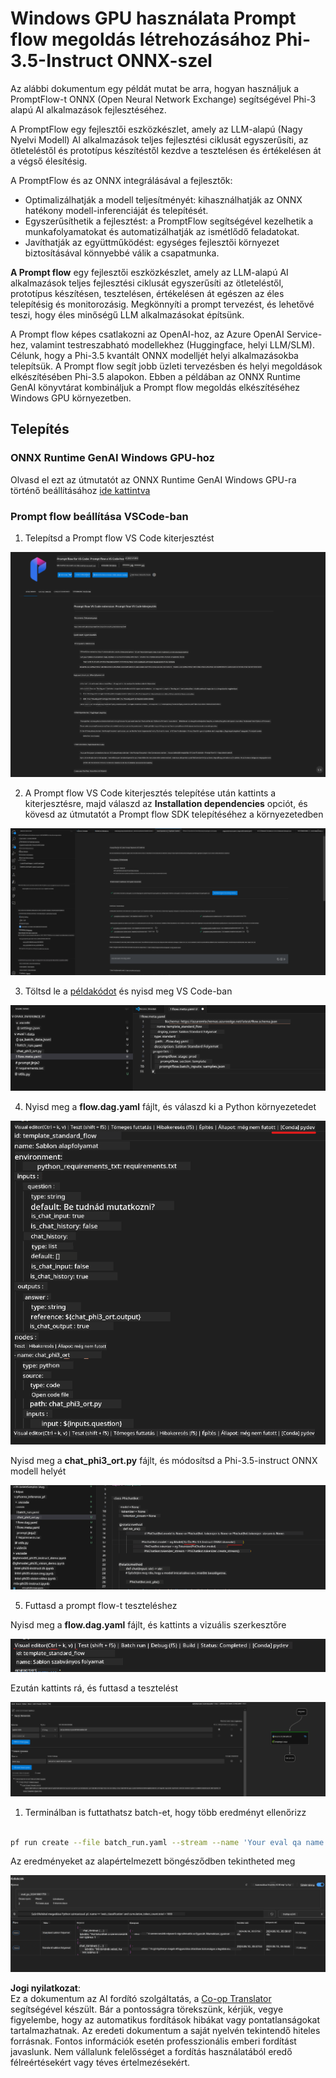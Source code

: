 <!--
CO_OP_TRANSLATOR_METADATA:
{
  "original_hash": "92e7dac1e5af0dd7c94170fdaf6860fe",
  "translation_date": "2025-05-09T18:54:42+00:00",
  "source_file": "md/02.Application/01.TextAndChat/Phi3/UsingPromptFlowWithONNX.md",
  "language_code": "hu"
}
-->
# Windows GPU használata Prompt flow megoldás létrehozásához Phi-3.5-Instruct ONNX-szel

Az alábbi dokumentum egy példát mutat be arra, hogyan használjuk a PromptFlow-t ONNX (Open Neural Network Exchange) segítségével Phi-3 alapú AI alkalmazások fejlesztéséhez.

A PromptFlow egy fejlesztői eszközkészlet, amely az LLM-alapú (Nagy Nyelvi Modell) AI alkalmazások teljes fejlesztési ciklusát egyszerűsíti, az ötleteléstől és prototípus készítéstől kezdve a tesztelésen és értékelésen át a végső élesítésig.

A PromptFlow és az ONNX integrálásával a fejlesztők:

- Optimalizálhatják a modell teljesítményét: kihasználhatják az ONNX hatékony modell-inferenciáját és telepítését.
- Egyszerűsíthetik a fejlesztést: a PromptFlow segítségével kezelhetik a munkafolyamatokat és automatizálhatják az ismétlődő feladatokat.
- Javíthatják az együttműködést: egységes fejlesztői környezet biztosításával könnyebbé válik a csapatmunka.

**A Prompt flow** egy fejlesztői eszközkészlet, amely az LLM-alapú AI alkalmazások teljes fejlesztési ciklusát egyszerűsíti az ötleteléstől, prototípus készítésen, tesztelésen, értékelésen át egészen az éles telepítésig és monitorozásig. Megkönnyíti a prompt tervezést, és lehetővé teszi, hogy éles minőségű LLM alkalmazásokat építsünk.

A Prompt flow képes csatlakozni az OpenAI-hoz, az Azure OpenAI Service-hez, valamint testreszabható modellekhez (Huggingface, helyi LLM/SLM). Célunk, hogy a Phi-3.5 kvantált ONNX modelljét helyi alkalmazásokba telepítsük. A Prompt flow segít jobb üzleti tervezésben és helyi megoldások elkészítésében Phi-3.5 alapokon. Ebben a példában az ONNX Runtime GenAI könyvtárat kombináljuk a Prompt flow megoldás elkészítéséhez Windows GPU környezetben.

## **Telepítés**

### **ONNX Runtime GenAI Windows GPU-hoz**

Olvasd el ezt az útmutatót az ONNX Runtime GenAI Windows GPU-ra történő beállításához [ide kattintva](./ORTWindowGPUGuideline.md)

### **Prompt flow beállítása VSCode-ban**

1. Telepítsd a Prompt flow VS Code kiterjesztést

![pfvscode](../../../../../../translated_images/pfvscode.79f42ae5dd93ed35c19d6d978ae75831fef40e0b8440ee48b893b5a0597d2260.hu.png)

2. A Prompt flow VS Code kiterjesztés telepítése után kattints a kiterjesztésre, majd válaszd az **Installation dependencies** opciót, és kövesd az útmutatót a Prompt flow SDK telepítéséhez a környezetedben

![pfsetup](../../../../../../translated_images/pfsetup.0c82d99c7760aac29833b37faf4329e67e22279b1c5f37a73724dfa9ebaa32ee.hu.png)

3. Töltsd le a [példakódot](../../../../../../code/09.UpdateSamples/Aug/pf/onnx_inference_pf) és nyisd meg VS Code-ban

![pfsample](../../../../../../translated_images/pfsample.7bf40b133a558d86356dd6bc0e480bad2659d9c5364823dae9b3e6784e6f2d25.hu.png)

4. Nyisd meg a **flow.dag.yaml** fájlt, és válaszd ki a Python környezetedet

![pfdag](../../../../../../translated_images/pfdag.c5eb356fa3a96178cd594de9a5da921c4bbe646a9946f32aa20d344ccbeb51a0.hu.png)

   Nyisd meg a **chat_phi3_ort.py** fájlt, és módosítsd a Phi-3.5-instruct ONNX modell helyét

![pfphi](../../../../../../translated_images/pfphi.fff4b0afea47c92c8481174dbf3092823906fca5b717fc642f78947c3e5bbb39.hu.png)

5. Futtasd a prompt flow-t teszteléshez

Nyisd meg a **flow.dag.yaml** fájlt, és kattints a vizuális szerkesztőre

![pfv](../../../../../../translated_images/pfv.7af6ecd65784a98558b344ba69b5ba6233876823fb435f163e916a632394fc1e.hu.png)

Ezután kattints rá, és futtasd a tesztelést

![pfflow](../../../../../../translated_images/pfflow.9697e0fda67794bb0cf4b78d52e6f5a42002eec935bc2519933064afbbdd34f0.hu.png)

1. Terminálban is futtathatsz batch-et, hogy több eredményt ellenőrizz

```bash

pf run create --file batch_run.yaml --stream --name 'Your eval qa name'    

```

Az eredményeket az alapértelmezett böngésződben tekintheted meg

![pfresult](../../../../../../translated_images/pfresult.972eb57dd5bec646e1aa01148991ba8959897efea396e42cf9d7df259444878d.hu.png)

**Jogi nyilatkozat**:  
Ez a dokumentum az AI fordító szolgáltatás, a [Co-op Translator](https://github.com/Azure/co-op-translator) segítségével készült. Bár a pontosságra törekszünk, kérjük, vegye figyelembe, hogy az automatikus fordítások hibákat vagy pontatlanságokat tartalmazhatnak. Az eredeti dokumentum a saját nyelvén tekintendő hiteles forrásnak. Fontos információk esetén professzionális emberi fordítást javaslunk. Nem vállalunk felelősséget a fordítás használatából eredő félreértésekért vagy téves értelmezésekért.